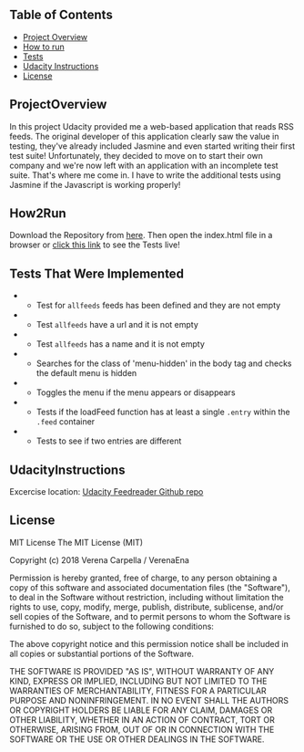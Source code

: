 
## Table of Contents

* [Project Overview](#projectoverview)
* [How to run](#how2run)
* [Tests](#tests)
* [Udacity Instructions](#udacityInstructions)
* [License](#license)

## ProjectOverview

In this project Udacity provided me a web-based application that reads RSS feeds. The original developer of this application clearly saw the value in testing, they've already included Jasmine and even started writing their first test suite! Unfortunately, they decided to move on to start their own company and we're now left with an application with an incomplete test suite. That's where me come in. I have to write the additional tests using Jasmine if the Javascript is working properly!

## How2Run
Download the Repository from <a href="xxx">here</a>. Then open the index.html file in a browser
or <a href="xxx"> click this link</a> to see the Tests live!

## Tests That Were Implemented
- * Test for `allfeeds` feeds has been defined and they are not empty
- * Test `allfeeds` have a url and it is not empty
- * Test `allfeeds` has a name and it is not empty
- * Searches for the class of 'menu-hidden' in the body tag and checks the default menu is hidden
- * Toggles the menu if the menu appears or disappears
- * Tests if the loadFeed function has at least a single `.entry` within the `.feed` container
- * Tests to see if two entries are different

## UdacityInstructions
Excercise location: <a href="https://github.com/udacity/frontend-nanodegree-feedreader">
Udacity Feedreader Github repo </a>

## License
MIT License
The MIT License (MIT)

Copyright (c) 2018 Verena Carpella / VerenaEna

Permission is hereby granted, free of charge, to any person obtaining a copy of this software and associated documentation files (the "Software"), to deal in the Software without restriction, including without limitation the rights to use, copy, modify, merge, publish, distribute, sublicense, and/or sell copies of the Software, and to permit persons to whom the Software is furnished to do so, subject to the following conditions:

The above copyright notice and this permission notice shall be included in all copies or substantial portions of the Software.

THE SOFTWARE IS PROVIDED "AS IS", WITHOUT WARRANTY OF ANY KIND, EXPRESS OR IMPLIED, INCLUDING BUT NOT LIMITED TO THE WARRANTIES OF MERCHANTABILITY, FITNESS FOR A PARTICULAR PURPOSE AND NONINFRINGEMENT. IN NO EVENT SHALL THE AUTHORS OR COPYRIGHT HOLDERS BE LIABLE FOR ANY CLAIM, DAMAGES OR OTHER LIABILITY, WHETHER IN AN ACTION OF CONTRACT, TORT OR OTHERWISE, ARISING FROM, OUT OF OR IN CONNECTION WITH THE SOFTWARE OR THE USE OR OTHER DEALINGS IN THE SOFTWARE.
